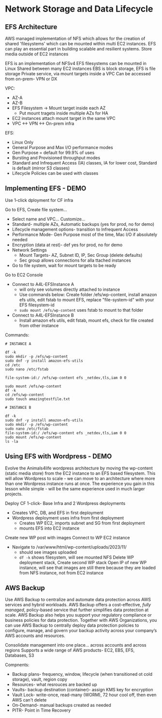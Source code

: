 # Network Storage and Data Lifecycle

## EFS Architecture
AWS managed implementation of NFS which allows for the creation of shared 'filesystems' which can be mounted within multi EC2 instances.
EFS can play an essential part in building scalable and resilient systems.
Store media outside of EC2 instances

EFS is an implementation of NFSv4
EFS filesystems can be mounted in Linux
Shared between many EC2 instances
EBS is block storage, EFS is file storage
Private service, via mount targets inside a VPC
Can be accessed from on-prem- VPN or DX

VPC:
- AZ-A
- AZ-B
- EFS Filesystem -> Mount target inside each AZ
  - Put mount tragets inside multiple AZs for HA
- EC2 instances attach mount target in the same VPC
- VPC <-> VPN <-> On-prem infra

EFS:
- Linux Only
- General Purpose and Max I/O performance modes
- Gen Purpose = default for 99.9% of uses
- Bursting and Provisioned throughput modes
- Standard and Infrequent Access (IA) classes, IA for lower cost, Standard is default (mirror S3 classes)
- Lifecycle Policies can be used with classes

## Implementing EFS - DEMO
Use 1-click dployment for CF infra

Go to EFS, Create file system...
- Select name and VPC... Customize...
- Standard- multiple AZs, Automatic backups (yes for prod, no for demo)
- Lifecycle management options- transition to Infrequent Access
- Performance Mode- Gen Purpose most of the time, Mac I/O if absolutely needed
- Encryption (data at rest)- def yes for prod, no for demo
- Network Settings
  - Mount Targets- AZ, Subnet ID, IP, Sec Group (delete defaults)
  - Sec group allows connections for alla ttached instances
- Go to file system, wait for mount targets to be ready

Go to EC2 Console
- Connect to A4L-EFSInstance A
  - will only see volumes directly attached to instance
  - Use commands below: Create folder /efs/wp-content, install amazon efs utils, edit fstab to mount EFS, replace "file-system-id" with your EFS filesystem-id 
  - `sudo mount /efs/wp-content` uses fstab to mount to that folder
- Connect to A4L-EFSInstance B
  - Install amazon efs utils, edit fstab, mount efs, check for file created from other instance

Commands:
```
# INSTANCE A

df -k
sudo mkdir -p /efs/wp-content
sudo dnf -y install amazon-efs-utils
cd /etc
sudo nano /etc/fstab

file-system-id:/ /efs/wp-content efs _netdev,tls,iam 0 0 

sudo mount /efs/wp-content
df -k
cd /efs/wp-content
sudo touch amazingtestfile.txt

# INSTANCE B

df -k
sudo dnf -y install amazon-efs-utils
sudo mkdir -p /efs/wp-content
sudo nano /etc/fstab
file-system-id:/ /efs/wp-content efs _netdev,tls,iam 0 0
sudo mount /efs/wp-content
ls -la
```

## Using EFS with Wordpress - DEMO
Evolve the Animals4life wordpress architecture by moving the wp-content (static media store) from the EC2 instance to an EFS based filesystem.
This will allow Wordpress to scale - we can move to an architecture where more than one Wordpress instance runs at once.
The experience you gain in this lesson while simple - will be the same experience used in much larger projects.

Deploy CF 1-click- Base Infra and 2 Wordpress deployments
  - Creates VPC, DB, and EFS in first deployment
  - Wordpress deployment uses infra from first deployment
    - Creates WP EC2, imports subnet and SG from first deployment
    - mounts EFS into EC2 instance

Create new WP post with images
Connect to WP EC2 instance
- Navigate to /var/www/html/wp-content/uploads/2023/11/
  - should see images uploaded
  - `df -k` shows filesystem, will see mounted NFS
Delete WP deployment stack, Create second WP stack
Open IP of new WP instance, will see that images are still there because they are loaded from NFS instance, not from EC2 instance

## AWS Backup
Use AWS Backup to centralize and automate data protection across AWS services and hybrid workloads. 
AWS Backup offers a cost-effective, *fully managed*, policy-based service that further simplifies data protection at scale. 
AWS Backup also helps you support your regulatory compliance or business policies for data protection. 
Together with AWS Organizations, you can use AWS Backup to centrally deploy data protection policies to configure, manage, and govern your backup activity across your company’s AWS accounts and resources.

Consolidate management into one place... across accounts and across regions
Supports a wide range of AWS products- EC2, EBS, EFS, Databases, S3

Compnents:
- Backup plans- frequency, window, lifecycle (when transitioned ot cold storage), vault, region copy
- Resources- what resrouces are backed up
- Vaults- backup destination (container)- assign KMS key for encryption
- Vault Lock- write-once, read-many (WORM), 72 hour cool off, then even AWS can't delete
- On-Demand- manual backups created as needed
- PITR- Point in Time Recovery
